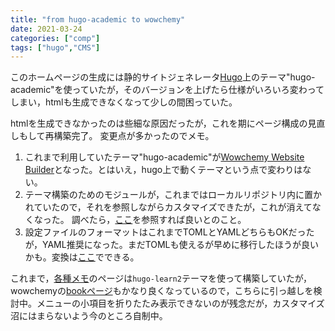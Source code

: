 ```yaml
---
title: "from hugo-academic to wowchemy"
date: 2021-03-24
categories: ["comp"]
tags: ["hugo","CMS"]
---
```


このホームページの生成には静的サイトジェネレータ[Hugo](https://gohugo.io/)上のテーマ"hugo-academic"を使っていたが，そのバージョンを上げたら仕様がいろいろ変わってしまい，htmlも生成できなくなって少しの間困っていた。

<!--more-->
htmlを生成できなかったのは些細な原因だったが，これを期にページ構成の見直しもして再構築完了。
変更点が多かったのでメモ。

1. これまで利用していたテーマ"hugo-academic"が[Wowchemy Website Builder](https://wowchemy.com/docs/)となった。とはいえ，hugo上で動くテーマという点で変わりはない。
2. テーマ構築のためのモジュールが，これまではローカルリポジトリ内に置かれていたので，それを参照しながらカスタマイズできたが，これが消えてなくなった。
調べたら，[ここ](https://github.com/wowchemy/wowchemy-hugo-modules/tree/main/wowchemy)を参照すれば良いとのこと。
3. 設定ファイルのフォーマットはこれまでTOMLとYAMLどちらもOKだったが，YAML推奨になった。まだTOMLも使えるが早めに移行したほうが良いかも。変換は[ここ](https://toolkit.site/format.html)でできる。

これまで，[各種メモ](http://bcl.sci.yamaguchi-u.ac.jp/~jun/notebook/)のページは`hugo-learn2`テーマを使って構築していたが，wowchemyの[bookページ](https://wowchemy.com/docs/content/docs/)もかなり良くなっているので，こちらに引っ越しを検討中。メニューの小項目を折りたたみ表示できないのが残念だが，カスタマイズ沼にはまらないよう今のところ自制中。
